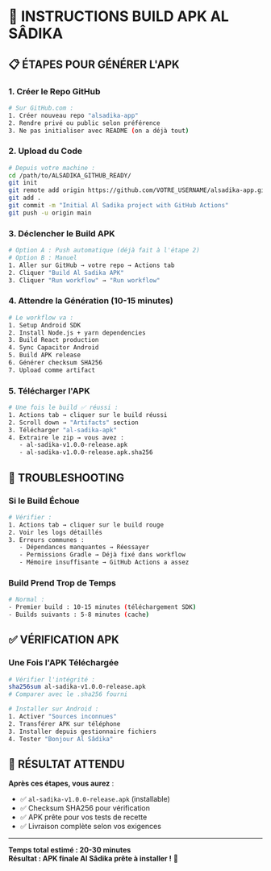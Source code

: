 # 🚀 INSTRUCTIONS BUILD APK AL SÂDIKA

## 📋 ÉTAPES POUR GÉNÉRER L'APK

### 1. Créer le Repo GitHub
```bash
# Sur GitHub.com :
1. Créer nouveau repo "alsadika-app"
2. Rendre privé ou public selon préférence
3. Ne pas initialiser avec README (on a déjà tout)
```

### 2. Upload du Code
```bash
# Depuis votre machine :
cd /path/to/ALSADIKA_GITHUB_READY/
git init
git remote add origin https://github.com/VOTRE_USERNAME/alsadika-app.git
git add .
git commit -m "Initial Al Sadika project with GitHub Actions"
git push -u origin main
```

### 3. Déclencher le Build APK
```bash
# Option A : Push automatique (déjà fait à l'étape 2)
# Option B : Manuel
1. Aller sur GitHub → votre repo → Actions tab
2. Cliquer "Build Al Sadika APK"
3. Cliquer "Run workflow" → "Run workflow"
```

### 4. Attendre la Génération (10-15 minutes)
```bash
# Le workflow va :
1. Setup Android SDK
2. Install Node.js + yarn dependencies  
3. Build React production
4. Sync Capacitor Android
5. Build APK release
6. Générer checksum SHA256
7. Upload comme artifact
```

### 5. Télécharger l'APK
```bash
# Une fois le build ✅ réussi :
1. Actions tab → cliquer sur le build réussi
2. Scroll down → "Artifacts" section  
3. Télécharger "al-sadika-apk"
4. Extraire le zip → vous avez :
   - al-sadika-v1.0.0-release.apk
   - al-sadika-v1.0.0-release.apk.sha256
```

## 🔧 TROUBLESHOOTING

### Si le Build Échoue
```bash
# Vérifier :
1. Actions tab → cliquer sur le build rouge
2. Voir les logs détaillés
3. Erreurs communes :
   - Dépendances manquantes → Réessayer  
   - Permissions Gradle → Déjà fixé dans workflow
   - Mémoire insuffisante → GitHub Actions a assez
```

### Build Prend Trop de Temps
```bash
# Normal :
- Premier build : 10-15 minutes (téléchargement SDK)
- Builds suivants : 5-8 minutes (cache)
```

## ✅ VÉRIFICATION APK

### Une Fois l'APK Téléchargée
```bash
# Vérifier l'intégrité :
sha256sum al-sadika-v1.0.0-release.apk
# Comparer avec le .sha256 fourni

# Installer sur Android :
1. Activer "Sources inconnues"
2. Transférer APK sur téléphone
3. Installer depuis gestionnaire fichiers
4. Tester "Bonjour Al Sâdika"
```

## 🎯 RÉSULTAT ATTENDU

**Après ces étapes, vous aurez** :
- ✅ `al-sadika-v1.0.0-release.apk` (installable)
- ✅ Checksum SHA256 pour vérification
- ✅ APK prête pour vos tests de recette
- ✅ Livraison complète selon vos exigences

---

**Temps total estimé : 20-30 minutes**  
**Résultat : APK finale Al Sâdika prête à installer !** 🎉